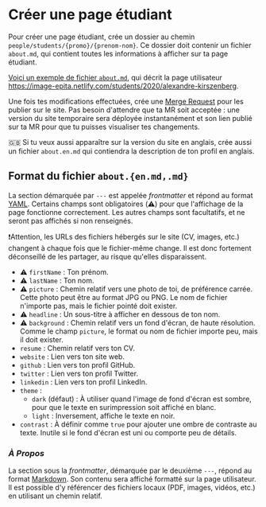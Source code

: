 # Créer une page étudiant

Pour créer une page étudiant, crée un dossier au chemin `people/students/{promo}/{prenom-nom}`. Ce dossier doit contenir un fichier `about.md`, qui contient toutes les informations à afficher sur ta page étudiant.

[Voici un exemple de fichier `about.md`](../people/students/2020/alexandre-kirszenberg/about.md), qui décrit la page utilisateur https://image-epita.netlify.com/students/2020/alexandre-kirszenberg.

Une fois tes modifications effectuées, crée une [Merge Request](https://gitlab.com/epita-image/website/website/merge_requests/new) pour les publier sur le site. Pas besoin d'attendre que ta MR soit acceptée : une version du site temporaire sera déployée instantanément et son lien publié sur ta MR pour que tu puisses visualiser tes changements.

🇬🇧 Si tu veux aussi apparaître sur la version du site en anglais, crée aussi un fichier `about.en.md` qui contiendra la description de ton profil en anglais.

## Format du fichier `about.{en.md,.md}`

La section démarquée par `---` est appelée *frontmatter* et répond au format [YAML](https://en.wikipedia.org/wiki/YAML). Certains champs sont obligatoires (⚠️) pour que l'affichage de la page fonctionne correctement. Les autres champs sont facultatifs, et ne seront pas affichés si non renseignés.

❗️Attention, les URLs des fichiers hébergés sur le site (CV, images, etc.) changent à chaque fois que le fichier-même change. Il est donc fortement déconseillé de les partager, au risque qu'elles disparaissent.

* ⚠️ `firstName` : Ton prénom.
* ⚠️ `lastName` : Ton nom.
* ⚠️ `picture` : Chemin relatif vers une photo de toi, de préférence carrée. Cette photo peut être au format JPG ou PNG. Le nom de fichier n'importe pas, mais le fichier pointé doit exister.
* ⚠️ `headline` : Un sous-titre à afficher en dessous de ton nom.
* ⚠️ `background` : Chemin relatif vers un fond d'écran, de haute résolution. Comme le champ `picture`, le format ou nom de fichier importe peu, mais il doit exister.
* `resume` : Chemin relatif vers ton CV.
* `website` : Lien vers ton site web.
* `github` : Lien vers ton profil GitHub.
* `twitter` : Lien vers ton profil Twitter.
* `linkedin` : Lien vers ton profil LinkedIn.
* `theme` :
  * `dark` (défaut) : À utiliser quand l'image de fond d'écran est sombre, pour que le texte en surimpression soit affiché en blanc.
  * `light` : Inversement, affiche le texte en noir.
* `contrast` : À définir comme `true` pour ajouter une ombre de contraste au texte. Inutile si le fond d'écran est uni ou comporte peu de détails.

### *À Propos*

La section sous la *frontmatter*, démarquée par le deuxième `---`, répond au format [Markdown](https://en.wikipedia.org/wiki/Markdown). Son contenu sera affiché formatté sur la page utilisateur. Il est possible d'y référencer des fichiers locaux (PDF, images, vidéos, etc.) en utilisant un chemin relatif.
